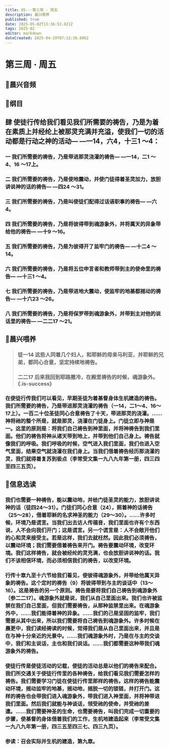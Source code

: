 ```yaml
---
title: 05---第三周 · 周五
description: 晨兴喂养
published: true
date: 2025-05-02T13:36:53.821Z
tags: 2025-02
editor: markdown
dateCreated: 2025-04-29T07:12:36.806Z
---
```


# 第三周 · 周五
## 🎵晨兴音频

## 📖纲目

## 肆   使徒行传给我们看见我们所需要的祷告，乃是为着在素质上并经纶上被那灵充满并充溢，使我们一切的活动都是行动之神的活动— —一14，六4，十三1 ～4：

### 一   我们所需要的祷告，乃是带进那灵浇灌的祷告— —一14，二1 ～4、16 ～17上。

### 二   我们所需要的祷告，乃是使地震动，并使门徒得着圣灵加力，放胆讲说神的话的祷告— —四24 ～31。

### 三   我们所需要的祷告，乃是叫使徒们配得过话语职事的祷告— —六4。

### 四   我们所需要的祷告，乃是将彼得带到魂游象外，并将属天的异象带给他的祷告— —十9 ～16。

### 五   我们所需要的祷告，乃是为彼得开了监牢门的祷告— —十二4 ～14。

### 六   我们所需要的祷告，乃是将五位申言者和教师带到主的使命里的祷告— —十三1 ～4。

### 七   我们所需要的祷告，乃是带进地大震动，使监牢的地基都摇动的祷告— —十六23 ～26。

### 八   我们所需要的祷告，乃是将保罗带到魂游象外，并带到主对他的说话里的祷告— —二二17 ～21。

## 📖晨兴喂养

>### 徒一14    这些人同着几个妇人，和耶稣的母亲马利亚，并耶稣的兄弟，都同心合意，坚定持续地祷告。
>
>### 二二17    后来我回到耶路撒冷，在殿里祷告的时候，魂游象外。{.is-success}

### 在使徒行传我们可以看见，早期圣徒为着基督身体生机建造的祷告。我们所需要的祷告，乃是带进那灵浇灌的祷告（一14，二1～4、16～17上）。一百二十位圣徒同心合意祷告了十天，带进那灵的浇灌。……神将祂的整个所是，就是那灵，浇灌在门徒身上。门徒立即与神是一。这里的原则是：将我们自己祷告到神里面，并将神祷告到我们里面。他们的祷告将神从诸天带到地上，并带到他们自己身上。祷告就像我们的呼吸。我们呼吸的时候，空气进入我们里面，我们也进入空气里面，结果空气就浇灌在我们身上。当我们借着祷告经历那浇灌的灵，我们就得着复苏到极点（李常受文集一九八九年第一册，四三四至四三五页）。

## 📖信息选读

### 我们也需要一种祷告，能以震动地，并给门徒圣灵的能力，放胆讲说神的话（徒四24～31）。门徒们同心合意（24），照着神的话祷告（25～28），借着耶稣的名求神圣的能力（29～30）。……许多时候，环境乃是谎言。当我们出去访人传福音，我们里面也许有个东西说，人不会向我们开门；这是谎言。另一个谎言是：人不会敞开他们的心和灵来接受主。若是这样，我们去就枉然。因此我们必须祷告，以震动环境；我们需要借着祷告来开门。祷告要震动环境，改变环境。我们这样祷告，就会被经纶的灵充满，也会放胆讲说神的话。我们不该相信环境，而必须相信我们的祷告，以改变环境。

### 行传十章九至十六节给我们看见，使彼得魂游象外，并带给他属天异象的祷告。这个定时的祷告（9）将彼得带到与主的谈话中（13～16）。这是祷告的另一个原则。祷告是要将我们自己祷告到魂游象外〔参二二17〕。魂游象外就是说，我们从自己里面出来。我们也许被监禁在我们自己里面，但我们需要祷告，从那种监禁里出来。在魂游象外中，……我们能得着神的异象。……我们的己是坚固的监牢，我们需要从其中出来，所以我们需要将自己祷告到魂游象外。许多时候在晨更中，我们读经祷读的时候，觉得我们是从自己里面出来，并且是在与神十分亲近的光景中。……我们魂游象外时，乃是在与主的交谈中，我们和主说话，主也和我们说话。……我们都需要这种带我们魂游象外的祷告。

### 使徒行传是使徒活动的记载，使徒的活动总是以他们的祷告来配合。我们所交通关于使徒行传里的各种祷告，给我们看见我们需要怎样的祷告。我们需要学习门徒在使徒行传里那样的祷告。这样的祷告能震动环境，摇动监牢的地基，摇动地，摇脱一切的锁链，并打开门。这样的祷告也会带我们进入魂游象外，带我们进入神里面，并将神带进我们里面。然后我们就能与神谈话，领受祂的使命，并受祂的差遣。……我们需要神圣的生命，也需要祷告，叫我们完成一切重要的步骤，使基督的身体借着我们的工作，生机地建造起来（李常受文集一九八九年第一册，四三五至四三七、四三九页）。

### 参读：召会实际并生机的建造，第九章。
<!-- Google tag (gtag.js) -->
<script async src="https://www.googletagmanager.com/gtag/js?id=G-1P8709Z16T"></script>
<script>
  window.dataLayer = window.dataLayer || [];
  function gtag(){dataLayer.push(arguments);}
  gtag('js', new Date());

  gtag('config', 'G-1P8709Z16T');
</script>